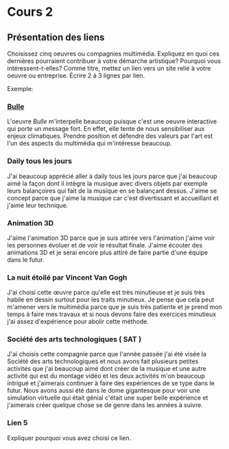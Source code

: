 # Cours 2
## Présentation des liens
Choisissez cinq oeuvres ou compagnies multimédia. Expliquez en quoi ces dernières pourraient contribuer à votre démarche artistique? Pourquoi vous intéressent-t-elles? Comme titre, mettez un lien vers un site relié à votre oeuvre ou entreprise. Écrire 2 à 3 lignes par lien.

Exemple: 
### [Bulle](https://www.onf.ca/interactif/bulle/) 
L'oeuvre *Bulle* m'interpelle beaucoup puisque c'est une oeuvre interactive qui porte un message fort. En effet, elle tente de nous sensibiliser aux enjeux climatiques. Prendre position et défendre des valeurs par l'art est l'un des aspects du multimédia qui m'intéresse beaucoup.

### Daily tous les jours 
J'ai beaucoup apprécié aller à daily tous les jours parce que j'ai beaucoup aimé la façon dont il intègre la musique avec divers objets par exemple leurs balançoires qui fait de la musique en se balançant dessus. J'aime se concept parce que j'aime la musique car c'est divertissant et accueillant et j'aime leur technique. 

### Animation 3D
J'aime l'animation 3D parce que je suis attirée vers l'animation j'aime voir les personnes évoluer et de voir le résultat finale. J'aime écouter des animations 3D et je serai encore plus attiré de faire partie d'une équipe dans le futur.

### La nuit étoilé par Vincent Van Gogh
J'ai choisi cette œuvre parce qu'elle est très minutieuse et je suis très habile en dessin surtout pour les traits minutieux. Je pense que cela peut m'amener vers le multimédia parce que je suis très patiente et je prend mon temps à faire mes travaux et si nous devons faire des exercices minutieux j'ai assez d'expérience pour abolir cette méthode.  

### Société des arts technologiques ( SAT )
J'ai choisis cette compagnie parce que l'année passée j'ai été visée la Société des arts technologiques et nous avons fait plusieurs petites activités que j'ai beaucoup aimé dont créer de la musique et une autre activité qui est du montage vidéo et les deux activités m'on beaucoup intrigué et j'aimerais continuer à faire des expériences de se type dans le futur. Nous avons aussi été dans le dome gigantesque pour voir une simulation virtuelle qui était génial c'était une super belle expérience et j'aimerais créer quelque chose se de genre dans les années à suivre.

### Lien 5 
Expliquer pourquoi vous avez choisi ce lien. 

